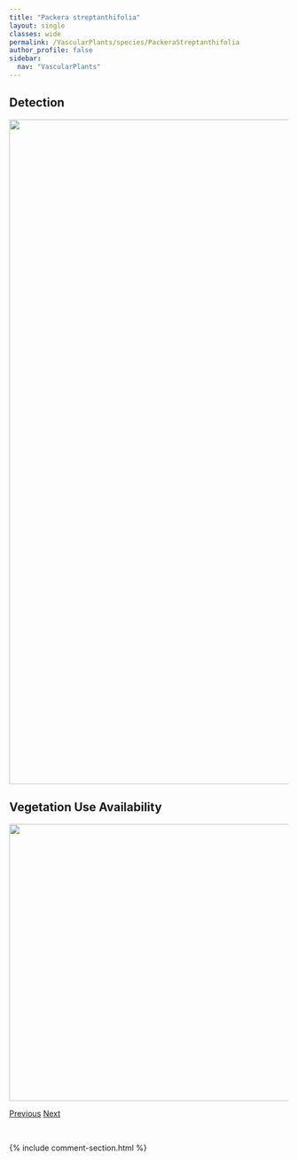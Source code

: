 ```yaml
---
title: "Packera streptanthifolia"
layout: single
classes: wide
permalink: /VascularPlants/species/PackeraStreptanthifolia
author_profile: false
sidebar:
  nav: "VascularPlants"
---
```


<h2>Detection</h2>

<a href="https://drive.google.com/uc?export=view&id=1UmWnQErqbPSxYU1aKapk1rn6kXaUiCzO">
<img src="https://drive.google.com/uc?export=view&id=1UmWnQErqbPSxYU1aKapk1rn6kXaUiCzO" height = "1200" width = "800">
</a>


<h2>Vegetation Use Availability</h2>

<a href="https://drive.google.com/uc?export=view&id=1EF3_sqT2az28RivjhY0UBYlsiT6Se6Mb">
<img src="https://drive.google.com/uc?export=view&id=1EF3_sqT2az28RivjhY0UBYlsiT6Se6Mb" height = "500" width = "1000">
</a>


<a href="/DevelopmentWebsite/VascularPlants/species/PackeraPaupercula" class="pagination--pager" title="Packera paupercula">Previous</a> <a href="/DevelopmentWebsite/VascularPlants/species/PaeoniaOfficinalis" class="pagination--pager" title="Paeonia officinalis">Next</a>

<p>&nbsp;</p>

{% include comment-section.html %}

